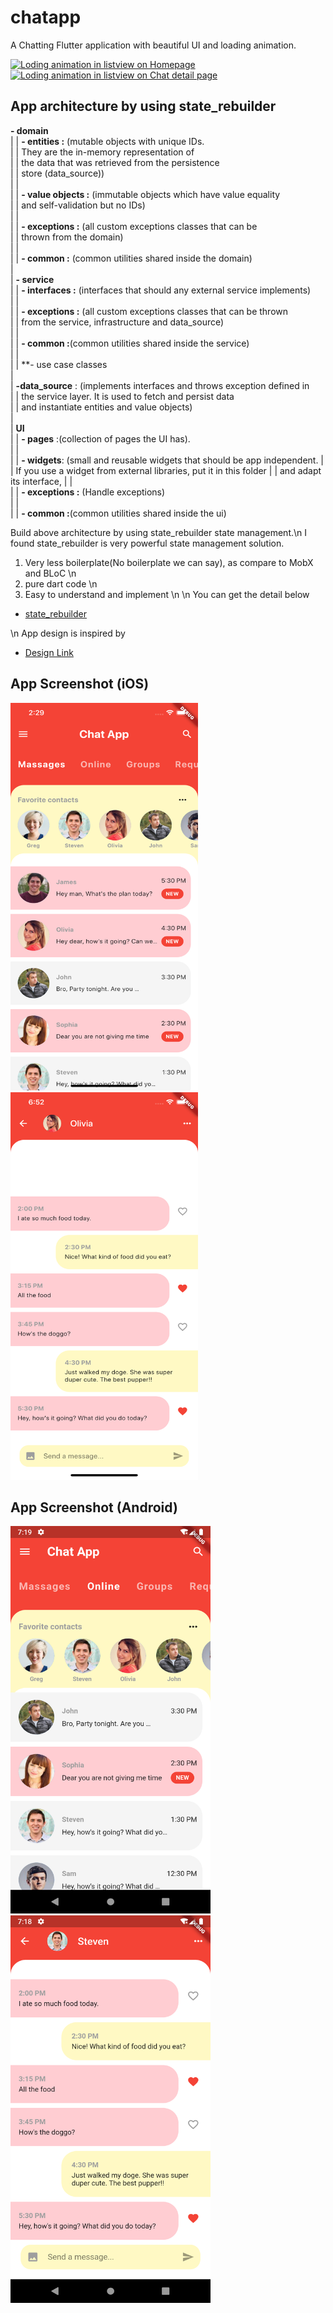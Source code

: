 # chatapp

A Chatting Flutter application with beautiful UI and loading animation.


<a href="https://imgflip.com/gif/41sy3r"><img src="https://i.imgflip.com/41sy3r.gif" title="Loding animation in listview on Homepage"/></a>
<a href="https://imgflip.com/gif/41sylf"><img src="https://i.imgflip.com/41sylf.gif" title="Loding animation in listview on Chat detail page"/></a>


## App architecture by using state_rebuilder
**- domain**  
    |        | **- entities :** (mutable objects with unique IDs.  
    |        |              They are the in-memory representation of   
    |        |              the data that was retrieved from the persistence   
    |        |              store (data_source))  
    |        |   
    |        | **- value objects :** (immutable objects which have value equality   
    |        |                      and self-validation but no IDs)  
    |        |   
    |        | **- exceptions :** (all custom exceptions classes that can be   
    |        |                      thrown from the domain)  
    |        |  
    |        | **- common :** (common utilities shared inside the domain)  
    |   
    | **- service**  
    |        | **- interfaces :** (interfaces that should any external service implements)  
    |        |   
    |        | **- exceptions :** (all custom exceptions classes that can be thrown   
    |        |                    from the service, infrastructure and data_source)  
    |        |   
    |        | **- common :**(common utilities shared inside the service)   
    |        |   
    |        | **- use case classes  
    |  
    | **-data_source** : (implements interfaces and throws exception defined in   
    |        |                the service layer. It is used to fetch and persist data  
    |        |                and instantiate entities and value objects)  
    |         
    | **UI**  
    |        | **- pages** :(collection of pages the UI has).  
    |        |   
    |        | **- widgets**: (small and reusable widgets that should be app independent. 
    |        |                 If you use a widget from external libraries, put it in this folder
    |        |                 and adapt its interface, 
    |        |   
    |        | **- exceptions :** (Handle exceptions)  
    |        |   
    |        | **- common :**(common utilities shared inside the ui)  
    
Build above architecture by using state_rebuilder state management.\n
I found state_rebuilder is very powerful state management solution. 
1. Very less boilerplate(No boilerplate we can say), as compare to MobX and BLoC \n 
2. pure dart code \n
3. Easy to understand and implement \n
\n
You can get the detail below
- [state_rebuilder](https://flutter.dev/docs/get-started/codelab)

\n
App design is inspired by
- [Design Link](https://dribbble.com/shots/6428387-Messenger-Mobile-Concept)


## App Screenshot (iOS)
<p>
  <img src="screenshot/homeiOS.png" width="300" height="620" title="Home page iOS">
  <img src="screenshot/detailChatPageiOS.png" width="300" height="620" title="Chat history with loading animation">
</p>

## App Screenshot (Android)
<p>
  <img src="screenshot/chatHomePageAndroid.png" width="320" height="620" title="Home page android">
  <img src="screenshot/chatDetailPageAndroid.png" width="320" height="620" title="Detail page android">
</p>